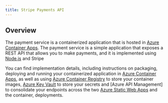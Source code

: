 ```yaml
---
title: Stripe Payments API
---
```



## Overview

The payment service is a containerized application that is hosted in [Azure Container Apps](https://azure.microsoft.com/products/container-apps/). The payment service is a simple application that exposes a REST API that allows you to make payments, and it is implemented using [Node.js](https://nodejs.org/en/) and Stripe

You can find implementation details, including instructions on packaging, deploying and running your containerized application in [Azure Container Apps](https://azure.microsoft.com/products/container-apps/), as well as using [Azure Container Registry](https://azure.microsoft.com/services/container-registry/) to store your container images, [Azure Key Vault](https://azure.microsoft.com/services/key-vault/) to store your secrets and [Azure API Management] to consolidate your endpoints across the two [Azure Static Web Apps](https://learn.microsoft.com/azure/static-web-apps/overview) and the container, deployments.

